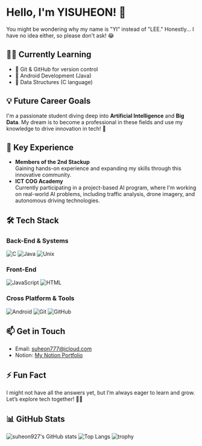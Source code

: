 # Hello, I'm YISUHEON! 👋

You might be wondering why my name is "YI" instead of "LEE." Honestly... I have no idea either, so please don't ask! 😂

## 🧑‍💻 Currently Learning
- 🌱 Git & GitHub for version control
- 🤖 Android Development (Java)
- 🔧 Data Structures (C language)

## 💡 Future Career Goals
I'm a passionate student diving deep into **Artificial Intelligence** and **Big Data**. My dream is to become a professional in these fields and use my knowledge to drive innovation in tech! 🚀

## 🔭 Key Experience
- **Members of the 2nd Stackup**  
  Gaining hands-on experience and expanding my skills through this innovative community.
- **ICT COG Academy**  
  Currently participating in a project-based AI program, where I'm working on real-world AI problems, including traffic analysis, drone imagery, and autonomous driving technologies.

## 🛠️ Tech Stack

### Back-End & Systems
![C](https://img.shields.io/badge/-C-A8B9CC?logo=C&logoColor=white&style=for-the-badge)
![Java](https://img.shields.io/badge/-Java-007396?logo=Java&logoColor=white&style=for-the-badge)
![Unix](https://img.shields.io/badge/-Unix-000000?logo=Unix&logoColor=white&style=for-the-badge)

### Front-End
![JavaScript](https://img.shields.io/badge/-JavaScript-F7DF1E?logo=JavaScript&logoColor=black&style=for-the-badge)
![HTML](https://img.shields.io/badge/-HTML-E34F26?logo=HTML5&logoColor=white&style=for-the-badge)

### Cross Platform & Tools
![Android](https://img.shields.io/badge/-Android-3DDC84?logo=Android&logoColor=white&style=for-the-badge)
![Git](https://img.shields.io/badge/-Git-F05032?logo=Git&logoColor=white&style=for-the-badge)
![GitHub](https://img.shields.io/badge/-GitHub-181717?logo=GitHub&logoColor=white&style=for-the-badge)

## 📫 Get in Touch
- Email: [suheon777@icloud.com](mailto:suheon777@icloud.com)
- Notion: [My Notion Portfolio](https://organized-olivine-d86.notion.site/11573099573e8045bec2c186c84ba43d?pvs=4)

## ⚡ Fun Fact
I might not have all the answers yet, but I’m always eager to learn and grow. Let’s explore tech together! 🌱✨

## 📊 GitHub Stats
![suheon927's GitHub stats](https://github-readme-stats.vercel.app/api?username=suheon927&show_icons=true&theme=radical)
![Top Langs](https://github-readme-stats.vercel.app/api/top-langs/?username=suheon927&layout=compact&theme=radical)
![trophy](https://github-profile-trophy.vercel.app/?username=suheon927)
